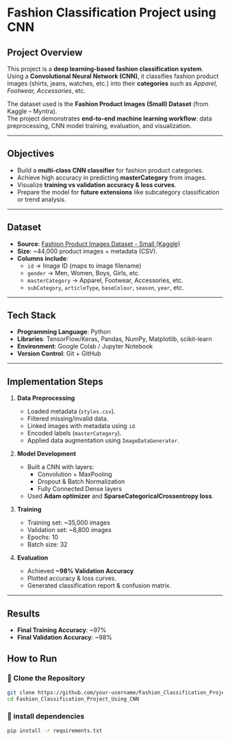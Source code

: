 #  Fashion Classification Project using CNN

##  Project Overview  
This project is a **deep learning-based fashion classification system**.  
Using a **Convolutional Neural Network (CNN)**, it classifies fashion product images (shirts, jeans, watches, etc.) into their **categories** such as *Apparel, Footwear, Accessories*, etc.  

The dataset used is the **Fashion Product Images (Small) Dataset** (from Kaggle – Myntra).  
The project demonstrates **end-to-end machine learning workflow**: data preprocessing, CNN model training, evaluation, and visualization.  

---

##  Objectives
- Build a **multi-class CNN classifier** for fashion product categories.  
- Achieve high accuracy in predicting **masterCategory** from images.  
- Visualize **training vs validation accuracy & loss curves**.  
- Prepare the model for **future extensions** like subcategory classification or trend analysis.  

---

##  Dataset
- **Source**: [Fashion Product Images Dataset - Small (Kaggle)](https://www.kaggle.com/datasets/paramaggarwal/fashion-product-images-small)  
- **Size**: ~44,000 product images + metadata (CSV).  
- **Columns include**:  
  - `id` → Image ID (maps to image filename)  
  - `gender` → Men, Women, Boys, Girls, etc.  
  - `masterCategory` → Apparel, Footwear, Accessories, etc.  
  - `subCategory`, `articleType`, `baseColour`, `season`, `year`, etc.  


---

##  Tech Stack
- **Programming Language**: Python  
- **Libraries**: TensorFlow/Keras, Pandas, NumPy, Matplotlib, scikit-learn  
- **Environment**: Google Colab / Jupyter Notebook  
- **Version Control**: Git + GitHub  

---

##  Implementation Steps
1. **Data Preprocessing**
   - Loaded metadata (`styles.csv`).  
   - Filtered missing/invalid data.  
   - Linked images with metadata using `id`.  
   - Encoded labels (`masterCategory`).  
   - Applied data augmentation using `ImageDataGenerator`.  

2. **Model Development**
   - Built a CNN with layers:  
     - Convolution + MaxPooling  
     - Dropout & Batch Normalization  
     - Fully Connected Dense layers  
   - Used **Adam optimizer** and **SparseCategoricalCrossentropy loss**.  

3. **Training**
   - Training set: ~35,000 images  
   - Validation set: ~8,800 images  
   - Epochs: 10  
   - Batch size: 32  

4. **Evaluation**
   - Achieved **~98% Validation Accuracy**  
   - Plotted accuracy & loss curves.  
   - Generated classification report & confusion matrix.  

---

##  Results

- **Final Training Accuracy**: ~97%  
- **Final Validation Accuracy**: ~98%  


##  How to Run

### 🔹 Clone the Repository
```bash
git clone https://github.com/your-username/Fashion_Classification_Project_Using_CNN.git
cd Fashion_Classification_Project_Using_CNN
``` 
### 🔹 install dependencies
``` bash
pip install -r requirements.txt

